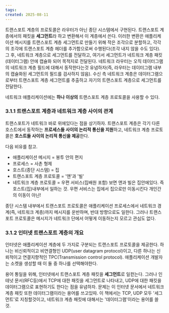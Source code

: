 ```yaml
---
tags: 
created: 2025-08-11
---
```

트랜스포트 계층의 프로토콜은 라우터가 아닌 종단 시스템에서 구현된다. 트랜스포트 계층에서의 패킷을 **세그먼트**라 하고 변환해서 이 계층에서 쓴다. 이러한 변환은 애플리케이션 메시지를 트랜스포트 계층 세그먼트로 만들기 위해 작은 조각으로 분할하고, 각각의 조각에 트랜스포트 계층 헤더를 추가함으로써 수행된다(조각 내지 않을 수도 있다). 그 후, 네트워크 계층으로 세그먼트를 전달하고, 여기서 세그먼트가 네트워크 계층 패킷(데이터그램) 안에 캡슐화 되어 목적지로 전달된다. 네트워크 라우터는 오직 데이터그램의 네트워크 계층 필드에 대해서 동작한다는것 유념하자(즉, 라우터는 데이터그램 내부의 캡슐화된 세그먼트의 필드를 검사하지 않음). 수신 측 네트워크 계층은 데이터그램으로부터 트랜스포트 계층  세그먼트를 추출하고 자기의 트랜스포트 계층으로 세그먼트를 전달한다.

네트워크 애플리케이션에는 **하나 이상의** 트랜스포트 계층 프로토콜을 사용할 수 있다.

### 3.1.1 트랜스포트 계층과 네트워크 계층 사이의 관계
트랜스포트가 네트워크 바로 위에있다는 점을 상기하자. 트랜스포트 계층은 각기 다른 호스트에서 동작하는 **프로세스들 사이의 논리적 통신을 지원**하고, 네트워크 계층 프로토콜은 **호스트들 사이의 논리적 통신을 제공**한다.

다음 비유를 참고.
- 애플리케이션 메시지 = 봉투 안의 편지
- 프로세스 = 사촌 형제
- 호스트(종단 시스템) = 집
- 트랜스포트 계층 프로토콜 = '앤'과 '빌'
- 네트워크 계층 프로토콜 = 우편 서비스(집배원 포함)
보면 앤과 빌은 집안에있다. 즉 호스트(집)내부에서 일하는 것. 우편 서비스는 집에서 집으로만 이동시킨다 개인간의 이동이 아닌!

종단 시스템 내부에서 트랜스포트 프로토콜은 애플리케이션 프로세스에서 네트워크 경계(즉, 네트워크 계층)까지 메시지를 운반하며, 반대 방향으로도 일한다. 그러나 트랜스포트 프로토콜은 메시지가 네트워크 단에서 어떻게 이동하는지 모르고 관심도 없다.

### 3.1.2 인터넷 트랜스포트 계층의 개요
인터넷은 애플리케이션 계층에 두 가지로 구분되는 트랜스포트 프로토콜을 제공한다. 하나는 비신뢰적이고 비연결형인 UDP(user datagram protocol)이고, 다른 하나는 신뢰적이고 연결지향적인 TPC(Transmission control protocol). 애플리케이션 개발자는 소켓을 생성할 때 이 둘 중 하나를 선택해야한다.

용어 통일을 위해, 인터넷에서 트랜스포트 계층 패킷을 **세그먼트**로 일컫는다. 그러나 인테넛 문서(RFC등)에서 TCP에 대한 패킷을 세그먼트로 나타내고, UDP에 대한 패킷을 데이터그램으로 표현하기도 한다는 점을 유념하자. 문제는 이 인터넷 문서에서 네트워크 계층 패킷 또한 데이터그램이라는 용어를 쓰고있따. 이 책에서는 TCP, UDP 모두 '세그먼트'로 지칭할것이고, 네트워크 계층 패킷에 대해서는 '데이터그램'이라는 용어를 쓸 것.

